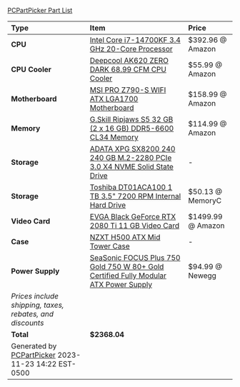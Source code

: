 [PCPartPicker Part List](https://pcpartpicker.com/list/9nPprv)

Type|Item|Price
:----|:----|:----
**CPU** | [Intel Core i7-14700KF 3.4 GHz 20-Core Processor](https://pcpartpicker.com/product/TWP8TW/intel-core-i7-14700kf-34-ghz-20-core-processor-bx8071514700kf) | $392.96 @ Amazon 
**CPU Cooler** | [Deepcool AK620 ZERO DARK 68.99 CFM CPU Cooler](https://pcpartpicker.com/product/7J6p99/deepcool-ak620-zero-dark-6899-cfm-cpu-cooler-r-ak620-bknnmt-g-1) | $55.99 @ Amazon 
**Motherboard** | [MSI PRO Z790-S WIFI ATX LGA1700 Motherboard](https://pcpartpicker.com/product/FDJp99/msi-pro-z790-s-wifi-atx-lga1700-motherboard-pro-z790-s-wifi) | $158.99 @ Amazon 
**Memory** | [G.Skill Ripjaws S5 32 GB (2 x 16 GB) DDR5-6600 CL34 Memory](https://pcpartpicker.com/product/9CwmP6/gskill-ripjaws-s5-32-gb-2-x-16-gb-ddr5-6600-cl34-memory-f5-6600j3440g16gx2-rs5k) | $114.99 @ Amazon 
**Storage** | [ADATA XPG SX8200 240 240 GB M.2-2280 PCIe 3.0 X4 NVME Solid State Drive](https://pcpartpicker.com/product/LGdxFT/adata-xpg-sx8200-240gb-m2-2280-solid-state-drive-asx8200np-240gt-c) |-
**Storage** | [Toshiba DT01ACA100 1 TB 3.5" 7200 RPM Internal Hard Drive](https://pcpartpicker.com/product/C4zv6h/toshiba-internal-hard-drive-dt01aca100) | $50.13 @ MemoryC 
**Video Card** | [EVGA Black GeForce RTX 2080 Ti 11 GB Video Card](https://pcpartpicker.com/product/pKrmP6/evga-geforce-rtx-2080-ti-11-gb-black-video-card-11g-p4-2281-kr) | $1499.99 @ Amazon 
**Case** | [NZXT H500 ATX Mid Tower Case](https://pcpartpicker.com/product/p8x2FT/nzxt-h500-black-atx-mid-tower-case-ca-h500b-b1) |-
**Power Supply** | [SeaSonic FOCUS Plus 750 Gold 750 W 80+ Gold Certified Fully Modular ATX Power Supply](https://pcpartpicker.com/product/64cMnQ/seasonic-focus-plus-gold-750w-80-gold-certified-fully-modular-atx-power-supply-ssr-750fx) | $94.99 @ Newegg 
 | *Prices include shipping, taxes, rebates, and discounts* |
 | **Total** | **$2368.04**
 | Generated by [PCPartPicker](https://pcpartpicker.com) 2023-11-23 14:22 EST-0500 |
